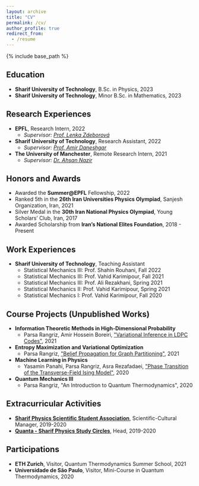 ```yaml
---
layout: archive
title: "CV"
permalink: /cv/
author_profile: true
redirect_from:
  - /resume
---
```


{% include base_path %}

## Education
* **Sharif University of Technology**, B.Sc. in Physics, 2023
* **Sharif University of Technology**, Minor B.Sc. in Mathematics, 2023

## Research Experiences
* **EPFL**, Research Intern, 2022
  * _Supervisor: [Prof. Lenka Zdeborová](https://people.epfl.ch/lenka.zdeborova/?lang=en)_
* **Sharif University of Technology**, Research Assistant, 2022
  * _Supervisor: [Prof. Amir Daneshgar](http://mathsci.sharif.ir/faculties/daneshgar/)_
* **The University of Manchester**, Remote Research Intern, 2021
  * _Supervisor: [Dr. Ahsan Nazir](https://research.manchester.ac.uk/en/persons/ahsan.nazir)_

## Honors and Awards
* Awarded the **Summer@EPFL** Fellowship, 2022
* Ranked 5th in the **26th Iran Universities Physics Olympiad**, Sanjesh Organization, Iran, 2021
* Silver Medal in the **30th Iran National Physics Olympiad**, Young Scholars’ Club, Iran, 2017
* Awarded Scholarship from **Iran’s National Elites Foundation**, 2018 - Present

## Work Experiences
* **Sharif University of Technology**, Teaching Assistant
  * Statistical Mechanics III: Prof. Shahin Rouhani, Fall 2022
  * Statistical Mechanics III: Prof. Vahid Karimipour, Fall 2021
  * Statistical Mechanics III: Prof. Ali Rezakhani, Spring 2021
  * Statistical Mechanics II: Prof. Vahid Karimipour, Spring 2021
  * Statistical Mechanics I: Prof. Vahid Karimipour, Fall 2020

## Course Projects (Unpublished Works)
* **Information Theoretic Methods in High-Dimensional Probability**
  * Parsa Rangriz, Amir Hossein Boreiri, ["Variational Inference in LDPC Codes"](https://www.rangriz.com/files/Variational_Inference_in_LDPC_Codes.pdf), 2021
* **Entropy Maximization and Variational Optimization**
  * Parsa Rangriz, ["Belief Propagation for Graph Partitioning"](https://www.rangriz.com/files/BP_for_Graph_Partitioning.pdf), 2021
* **Machine Learning in Physics**
  * Yasamin Panahi, Parsa Rangriz, Asra Rezafadaei, ["Phase Transition of the Transverse-Field Ising Model"](https://www.rangriz.com/files/Phase_Transitions_in_Quantum_Ising_Model.pdf), 2020
* **Quantum Mechanics III**
  * Parsa Rangriz, "An Introduction to Quantum Thermodynamics", 2020

## Extracurricular Activities
* **[Sharif Physics Scientific Student Association](https://spssa.ir)**, Scientific-Cultural Manager, 2019-2020
* **[Quanta - Sharif Physics Study Circles](https://quanta.spssa.ir)**, Head, 2019-2020

## Participations
* **ETH Zurich**, Visitor, Quantum Thermodynamics Summer School, 2021
* **Universidade de São Paulo**, Visitor, Mini-Course in Quantum Thermodynamics, 2020
